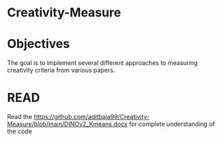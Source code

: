 # Creativity-Measure

# Objectives 
The goal is to implement several different approaches to measuring creativity criteria from various papers.



# READ
Read the https://github.com/aditbala99/Creativity-Measure/blob/main/DINOv2_Kmeans.docx for complete understanding of the code

